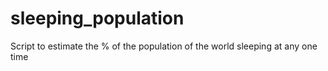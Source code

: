 # sleeping_population
Script to estimate the % of the population of the world sleeping at any one time
